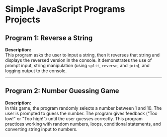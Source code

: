 # Simple JavaScript Programs Projects

## Program 1: Reverse a String

**Description:**  
This program asks the user to input a string, then it reverses that string and displays the reversed version in the console. It demonstrates the use of prompt input, string manipulation (using `split`, `reverse`, and `join`), and logging output to the console.

---

## Program 2: Number Guessing Game

**Description:**  
In this game, the program randomly selects a number between 1 and 10. The user is prompted to guess the number. The program gives feedback ("Too low!" or "Too high!") until the user guesses correctly. This program practices working with random numbers, loops, conditional statements, and converting string input to numbers.

